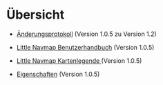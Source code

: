 # Übersicht

* [Änderungsprotokoll](CHANGELOG.md) \(Version 1.0.5 zu Version 1.2\)

* [Little Navmap Benutzerhandbuch](README.md) \(Version 1.0.5\)
* [Little Navmap Kartenlegende ](LEGEND.md) \(Version 1.0.5\)
* [Eigenschaften](FEATURES.md) \(Version 1.0.5\)

